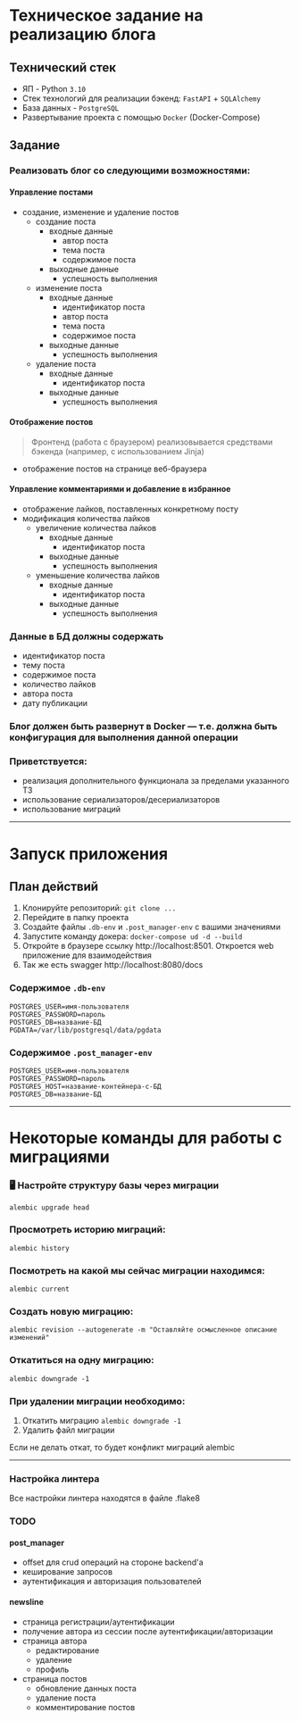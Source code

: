 # Техническое задание на реализацию блога

## Технический стек

- ЯП - Python `3.10`
- Стек технологий для реализации бэкенд: `FastAPI` + `SQLAlchemy`  
- База данных - `PostgreSQL`
- Развертывание проекта с помощью `Docker` (Docker-Compose)

## Задание

### Реализовать блог со следующими возможностями:

#### Управление постами

- создание, изменение и удаление постов
    - создание поста
        - входные данные
            - автор поста
            - тема поста
            - содержимое поста
        - выходные данные
            - успешность выполнения
    - изменение поста
        - входные данные
            - идентификатор поста
            - автор поста
            - тема поста
            - содержимое поста
        - выходные данные
            - успешность выполнения
    - удаление поста
        - входные данные
            - идентификатор поста
        - выходные данные
            - успешность выполнения

#### Отображение постов

> Фронтенд (работа с браузером) реализовывается средствами бэкенда (например, с использованием Jinja)

- отображение постов на странице веб-браузера

#### Управление комментариями и добавление в избранное

- отображение лайков, поставленных конкретному посту
- модификация количества лайков
    - увеличение количества лайков
        - входные данные
            - идентификатор поста
        - выходные данные
            - успешность выполнения
    - уменьшение количества лайков
        - входные данные
            - идентификатор поста
        - выходные данные
            - успешность выполнения

### Данные в БД должны содержать

- идентификатор поста
- тему поста
- содержимое поста
- количество лайков
- автора поста
- дату публикации

### Блог должен быть развернут в Docker — т.е. должна быть конфигурация для выполнения данной операции

### Приветствуется:

- реализация дополнительного функционала за пределами указанного ТЗ
- использование сериализаторов/десериализаторов
- использование миграций

---

# Запуск приложения

## План действий

1. Клонируйте репозиторий: `git clone ...`
2. Перейдите в папку проекта
3. Создайте файлы `.db-env` и `.post_manager-env` с вашими значениями
4. Запустите команду докера: `docker-compose ud -d --build`
5. Откройте в браузере ссылку http://localhost:8501. Откроется web приложение для взаимодействия
6. Так же есть swagger http://localhost:8080/docs

### Содержимое `.db-env`

```dotenv
POSTGRES_USER=имя-пользователя
POSTGRES_PASSWORD=пароль
POSTGRES_DB=название-БД
PGDATA=/var/lib/postgresql/data/pgdata
```

### Содержимое `.post_manager-env`

```dotenv
POSTGRES_USER=имя-пользователя
POSTGRES_PASSWORD=пароль
POSTGRES_HOST=название-контейнера-с-БД
POSTGRES_DB=название-БД
```

---

# Некоторые команды для работы с миграциями

### :desktop_computer: Настройте структуру базы через миграции

```commandline
alembic upgrade head
```

### Просмотреть историю миграций:

```commandline
alembic history
```

### Посмотреть на какой мы сейчас миграции находимся:

```commandline
alembic current
```

### Создать новую миграцию:

```commandline
alembic revision --autogenerate -m "Оставляйте осмысленное описание изменений"  
```

### Откатиться на одну миграцию:

```commandline
alembic downgrade -1
```

### При удалении миграции необходимо:

1. Откатить миграцию `alembic downgrade -1`
2. Удалить файл миграции

Если не делать откат, то будет конфликт миграций alembic

---

### Настройка линтера

Все настройки линтера находятся в файле .flake8

### TODO

#### post_manager

- offset для crud операций на стороне backend'a
- кеширование запросов
- аутентификация и авторизация пользователей

#### newsline

- страница регистрации/аутентификации 
- получение автора из сессии после аутентификации/авторизации
- страница автора
  - редактирование
  - удаление
  - профиль
- страница постов
  - обновление данных поста
  - удаление поста
  - комментирование постов
